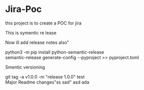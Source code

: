# Jira-Poc
this project is to create a POC for jira



This is symentic re
lease


 Now ill add release notes also"
 
python3 -m pip install python-semantic-release               
semantic-release generate-config --pyproject >> pyproject.toml



Smentic versioning

git tag -a v1.0.0 -m "release 1.0.0"
test  
Major Readme changes"ss   sad" asd ada 